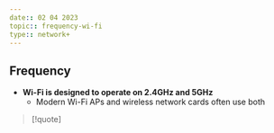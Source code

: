 ```yaml
---
date:: 02 04 2023
topic:: frequency-wi-fi
type:: network+
---
```

## Frequency
- **Wi-Fi is designed to operate on 2.4GHz and 5GHz**
	- Modern Wi-Fi APs and wireless network cards often use both

>[!quote]